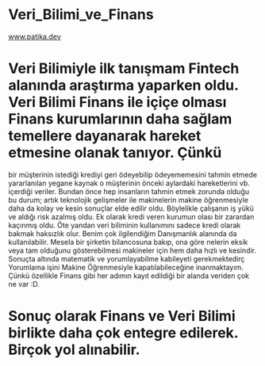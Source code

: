 # Veri_Bilimi_ve_Finans
www.patika.dev

# Veri Bilimiyle ilk tanışmam Fintech alanında araştırma yaparken oldu. Veri Bilimi Finans ile içiçe olması Finans kurumlarının daha sağlam temellere dayanarak hareket etmesine olanak tanıyor. Çünkü
bir müşterinin istediği krediyi geri ödeyebilip ödeyememesini tahmin etmede yararlanılan yegane kaynak o müşterinin önceki aylardaki hareketlerini vb. içerdiği veriler. Bundan önce hep insanların tahmin 
etmek zorunda olduğu bu durum; artık teknolojik gelişmeler ile makinelerin makine öğrenmesiyle daha da kolay ve kesin sonuçlar elde edilir oldu. Böylelikle çalışanın iş yükü ve aldığı risk azalmış oldu.
Ek olarak kredi veren kurumun olası bir zarardan kaçınmış oldu. Öte yandan veri biliminin kullanımını sadece kredi olarak bakmak haksızlık olur. Benim çok ilgilendiğim Danışmanlık alanında da kullanılabilir.
Mesela bir şirketin bilancosuna bakıp, ona göre nelerin eksik veya tam olduğunu gösterebilmesi makineler için hem daha hızlı ve kesindir. Sonuçta altında matematik ve yorumlayabilme kabileyeti gerekmektedirç
Yorumlama işini Makine Öğrenmesiyle kapatılabileceğine inanmaktayım. Çünkü özellikle Finans gibi her adımın kayıt edildiği bir alanda veriden çok ne var :D. 
# Sonuç olarak Finans ve Veri Bilimi birlikte daha çok entegre edilerek. Birçok yol alınabilir.

